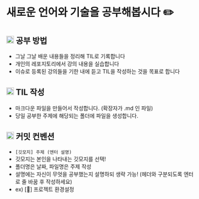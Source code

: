 # 새로운 언어와 기술을 공부해봅시다 ✏️

## <img src="https://raw.githubusercontent.com/Tarikul-Islam-Anik/Animated-Fluent-Emojis/master/Emojis/Objects/Black%20Nib.png" alt="Black Nib" width="20" height="20" /> 공부 방법
- 그날 그날 배운 내용들을 정리해 TIL로 기록합니다
- 개인의 레포지토리에서 강의 내용을 실습합니다
- 이슈로 등록된 강의들을 기한 내에 듣고 TIL을 작성하는 것을 목표로 합니다

## <img src="https://raw.githubusercontent.com/Tarikul-Islam-Anik/Animated-Fluent-Emojis/master/Emojis/Objects/Card%20Index%20Dividers.png" alt="Card Index Dividers" width="20" height="20" /> TIL 작성
- 마크다운 파일을 만들어서 작성합니다. (확장자가 .md 인 파일)
- 당일 공부한 주제에 해당되는 폴더에 파일을 생성합니다.

## <img src="https://raw.githubusercontent.com/Tarikul-Islam-Anik/Animated-Fluent-Emojis/master/Emojis/Objects/Crayon.png" alt="Crayon" width="20" height="20" /> 커밋 컨벤션
- `[깃모지] 주제 (엔터 설명) `
- 깃모지는 본인을 나타내는 깃모지를 선택!
- 폴더명은 날짜, 파일명은 주제 작성
- 설명에는 자신이 무엇을 공부했는지 설명하되 생략 가능! (헤더와 구분되도록 엔터로 줄 바꿈 후 작성하세요)
- ex) [:memo:] 프로젝트 환경설정
